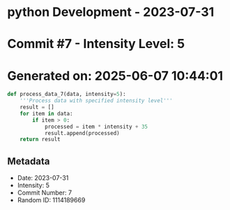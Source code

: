 ﻿# python Development - 2023-07-31
# Commit #7 - Intensity Level: 5
# Generated on: 2025-06-07 10:44:01
```python
def process_data_7(data, intensity=5):
    '''Process data with specified intensity level'''
    result = []
    for item in data:
        if item > 0:
            processed = item * intensity + 35
            result.append(processed)
    return result
```
## Metadata
- Date: 2023-07-31
- Intensity: 5
- Commit Number: 7
- Random ID: 1114189669
